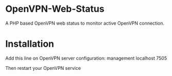 # OpenVPN-Web-Status

A PHP based OpenVPN web status to monitor active OpenVPN connection.

# Installation

Add this line on OpenVPN server configuration:
management localhost 7505

Then restart your OpenVPN service
